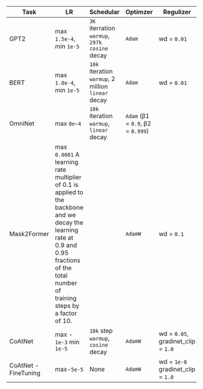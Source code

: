 | Task                 | LR                                                                                                                                                                                          | Schedular                                    | Optimzer                    | Regulizer                      | Paper                                   |
|----------------------|---------------------------------------------------------------------------------------------------------------------------------------------------------------------------------------------|----------------------------------------------|-----------------------------|--------------------------------|-----------------------------------------|
| GPT2                 | max `1.5e-4`,  min  `1e-5`                                                                                                                                                                  | `3K` iterration `warmup`, `297k` `cosine` decay      | `Adam`                        | wd = `0.01`                      | https://arxiv.org/pdf/1909.08053v4.pdf  | 
| BERT                 | max `1.0e-4`,  min  `1e-5`                                                                                                                                                                  | `10k` iteration `warmup`, 2 million `linear` decay | `Adam`                        | wd = `0.01`                    | https://arxiv.org/pdf/1909.08053v4.pdf  |  
| OmniNet              | max `8e−4`                                                                                                                                                                                 | `10k` iteration `warmup`, `linear` decay           | `Adam` (β1 = `0.9`, β2 = `0.999`) |                                | https://arxiv.org/pdf/2103.01075v1.pdf  | 
| Mask2Former          | max `0.0001` A learning rate multiplier of 0.1 is applied to the backbone and we decay the learning rate at 0.9 and 0.95 fractions of the total number of training steps by a factor of 10. |                                              | `AdamW`                       | wd = `0.1`                       | https://arxiv.org/pdf/2112.01527v2.pdf  |  
| CoAtNet              | max - `1e-3` min `1e-5`                                                                                                                                                                       | `10k` step `warmup`, `cosine` decay                | `AdamW`                       | wd = `0.05`, gradinet_clip = `1.0` | https://arxiv.org/pdf/2106.04803v2.pdf  |  
| CoAtNet - FineTuning | max-`5e-5`                                                                                                                                                                                  | None                                         | `AdamW`                       | wd = `1e-8` gradinet_clip = `1.0`  | https://arxiv.org/pdf/2106.04803v2.pdf  |  

